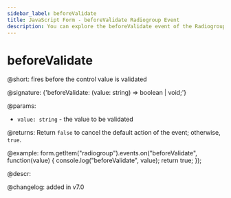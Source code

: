 ```yaml
---
sidebar_label: beforeValidate
title: JavaScript Form - beforeValidate Radiogroup Event 
description: You can explore the beforeValidate event of the Radiogroup control of Form in the documentation of the DHTMLX JavaScript UI library. Browse developer guides and API reference, try out code examples and live demos, and download a free 30-day evaluation version of DHTMLX Suite.
---
```


# beforeValidate

@short: fires before the control value is validated

@signature: {'beforeValidate: (value: string) => boolean | void;'}

@params:
- `value: string` - the value to be validated

@returns:
Return `false` to cancel the default action of the event; otherwise, `true`.

@example:
form.getItem("radiogroup").events.on("beforeValidate", function(value) {
    console.log("beforeValidate", value);
    return true;
});

@descr:

@changelog: added in v7.0
